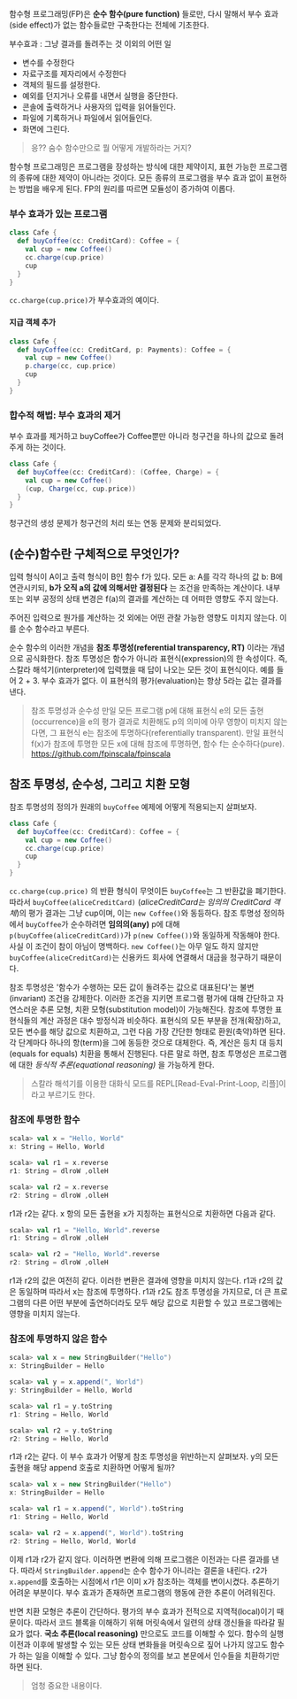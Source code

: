 함수형 프로그래밍(FP)은 **순수 함수(pure function)** 들로만, 다시 말해서 부수 효과(side effect)가 없는 함수들로만 구축한다는 전체에 기초한다.

부수효과 : 그냥 결과를 돌려주는 것 이외의 어떤 일

* 변수를 수정한다
* 자료구조를 제자리에서 수정한다
* 객체의 필드를 설정한다.
* 예외를 던지거나 오류를 내면서 실행을 중단한다.
* 콘솔에 출력하거나 사용자의 입력을 읽어들인다.
* 파일에 기록하거나 파일에서 읽어들인다.
* 화면에 그린다.

> 응?? 숨수 함수만으로 뭘 어떻게 개발하라는 거지?

함수형 프로그래밍은 프로그램을 장성하는 방식에 대한 제약이지, 표현 가능한 프로그램의 종류에 대한 제약이 아니라는 것이다. 모든 종류의 프로그램을 부수 효과 없이 표현하는 방법을 배우게 된다. FP의 원리를 따르면 모듈성이 증가하여 이롭다.

### 부수 효과가 있는 프로그램

```Scala
class Cafe {
  def buyCoffee(cc: CreditCard): Coffee = {
    val cup = new Coffee()
    cc.charge(cup.price)
    cup
  }
}
```

`cc.charge(cup.price)`가 부수효과의 예이다.

#### 지급 객체 추가

```Scala
class Cafe {
  def buyCoffee(cc: CreditCard, p: Payments): Coffee = {
    val cup = new Coffee()
    p.charge(cc, cup.price)
    cup
  }
}
```

### 합수적 해법: 부수 효과의 제거

부수 효과를 제거하고 buyCoffee가 Coffee뿐만 아니라 청구건을 하나의 값으로 돌려주게 하는 것이다.

```Scala
class Cafe {
  def buyCoffee(cc: CreditCard): (Coffee, Charge) = {
    val cup = new Coffee()    
    (cup, Charge(cc, cup.price))
  }
}
```

청구건의 생성 문제가 청구건의 처리 또는 연동 문제와 분리되었다.

## (순수)함수란 구체적으로 무엇인가?

입력 형식이 A이고 출력 형식이 B인 함수 f가 있다. 모든 a: A를 각각 하나의 값 b: B에 연관시키되, **b가 오직 a의 값에 의해서만 결정된다** 는 조건을 만족하는 계산이다. 내부 또는 외부 공정의 상태 변경은 f(a)의 결과를 계산하는 데 어떠한 영향도 주지 않는다.

주어진 입력으로 뭔가를 계산하는 것 외에는 어떤 관찰 가능한 영향도 미치지 않는다. 이를 순수 함수라고 부른다.

순수 함수의 이러한 개념을 **참조 투명성(referential transparency, RT)** 이라는 개념으로 공식화한다. 참조 투명성은 함수가 아니라 표현식(expression)의 한 속성이다. 즉, 스칼라 해석기(interpreter)에 입력했을 때 답이 나오는 모든 것이 표현식이다. 예를 들어 2 + 3. 부수 효과가 없다. 이 표현식의 평가(evaluation)는 항상 5라는 값는 결과를 낸다.

> 참조 투명성과 순수성
만일 모든 프로그램 p에 대해 표현식 e의 모든 출현(occurrence)을 e의 평가 결과로 치환해도 p의 의미에 아무 영향이 미치지 않는다면, 그 표현식 e는 참조에 투명하다(referentially transparent). 만일 표현식 f(x)가 참조에 투명한 모든 x에 대해 참조에 투명하면, 함수 f는 순수하다(pure). https://github.com/fpinscala/fpinscala

## 참조 투명성, 순수성, 그리고 치환 모형

참조 투명성의 정의가 원래의 `buyCoffee` 예제에 어떻게 적용되는지 살펴보자.

```Scala
class Cafe {
  def buyCoffee(cc: CreditCard): Coffee = {
    val cup = new Coffee()
    cc.charge(cup.price)
    cup
  }
}
```

`cc.charge(cup.price)` 의 반환 형식이 무엇이든 `buyCoffee`는 그 반환값을 폐기한다. 따라서 `buyCoffee(aliceCreditCard)` (_aliceCreditCard는 임의의 CreditCard 객체_)의 평가 결과는 그냥 cup이며, 이는 `new Coffee()`와 동등하다. 참조 투명성 정의하에서 `buyCoffee`가 순수하려면 **임의의(any)** p에 대해 `p(buyCoffee(aliceCreditCard))`가 `p(new Coffee())`와 동일하게 작동해야 한다. 사실 이 조건이 참이 아님이 명백하다. `new Coffee()`는 아무 일도 하지 않지만 `buyCoffee(aliceCreditCard)`는 신용카드 회사에 연결해서 대금을 청구하기 때문이다.

참조 투명성은 '함수가 수행하는 모든 값이 돌려주는 값으로 대표된다'는 불변(invariant) 조건을 강제한다. 이러한 조건을 지키면 프로그램 평가에 대해 간단하고 자연스러운 추론 모형, 치환 모형(substitution model)이 가능해진다. 참조에 투명한 표현식들의 계산 과정은 대수 방정식과 비슷하다. 표현식의 모든 부분을 전개(확장)하고, 모든 변수를 해당 값으로 치환하고, 그런 다음 가장 간단한 형태로 환원(축약)하면 된다. 각 단계마다 하나의 항(term)을 그에 동등한 것으로 대체한다. 즉, 계산은 등치 대 등치(equals for equals) 치환을 통해서 진행된다. 다른 말로 하면, 참조 투명성은 프로그램에 대한 *등식적 추론(equational reasoning)* 을 가능하게 한다.

> 스칼라 해석기를 이용한 대화식 모드를 REPL[Read-Eval-Print-Loop, 리플]이라고 부르기도 한다.

### 참조에 투명한 함수

```Scala
scala> val x = "Hello, World"
x: String = Hello, World

scala> val r1 = x.reverse
r1: String = dlroW ,olleH

scala> val r2 = x.reverse
r2: String = dlroW ,olleH
```

r1과 r2는 같다. x 항의 모든 출현을 x가 지칭하는 표현식으로 치환하면 다음과 같다.

```Scala
scala> val r1 = "Hello, World".reverse
r1: String = dlroW ,olleH

scala> val r2 = "Hello, World".reverse
r2: String = dlroW ,olleH
```

r1과 r2의 값은 여전히 같다. 이러한 변환은 결과에 영향을 미치지 않는다. r1과 r2의 값은 동일하며 따라서 x는 참조에 투명하다. r1과 r2도 참조 투명성을 가지므로, 더 큰 프로그램의 다른 어떤 부분에 출연하더라도 모두 해당 값으로 치환할 수 있고 프로그램에는 영향을 미치지 않는다.

### 참조에 투명하지 않은 함수

```Scala
scala> val x = new StringBuilder("Hello")
x: StringBuilder = Hello

scala> val y = x.append(", World")
y: StringBuilder = Hello, World

scala> val r1 = y.toString
r1: String = Hello, World

scala> val r2 = y.toString
r2: String = Hello, World
```

r1과 r2는 같다. 이 부수 효과가 어떻게 참조 투명성을 위반하는지 살펴보자. y의 모든 출현을 해당 append 호출로 치환하면 어떻게 될까?

```Scala
scala> val x = new StringBuilder("Hello")
x: StringBuilder = Hello

scala> val r1 = x.append(", World").toString
r1: String = Hello, World

scala> val r2 = x.append(", World").toString
r2: String = Hello, World, World
```

이제 r1과 r2가 같지 않다. 이러하면 변환에 의해 프로그램은 이전과는 다른 결과를 낸다. 따라서 `StringBuilder.append`는 순수 함수가 아니라는 결론을 내린다. r2가 `x.append`를 호출하는 시점에서 r1은 이미 x가 참조하는 객체를 변이시켰다. 추론하기 어려운 부분이다. 부수 효과가 존재하면 프로그램의 행동에 관한 추론이 어려워진다.

반면 치환 모형은 추론이 간단하다. 평가의 부수 효과가 전적으로 지역적(local)이기 때문이다. 따라서 코드 블록을 이해하기 위해 머릿속에서 일련의 상태 갱신들을 따라갈 필요가 없다. **국소 추론(local reasoning)** 만으로도 코드를 이해할 수 있다. 함수의 실행 이전과 이후에 발생할 수 있는 모든 상태 변화들을 머릿속으로 짚어 나가지 않고도 함수가 하는 일을 이해할 수 있다. 그냥 함수의 정의를 보고 본문에서 인수들을 치환하기만 하면 된다.

> 엄청 중요한 내용이다.
